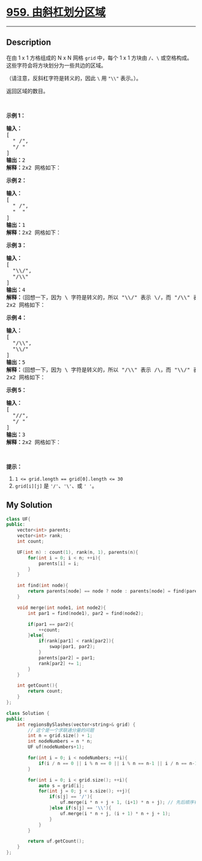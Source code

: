 # [959. 由斜杠划分区域](https://leetcode-cn.com/problems/regions-cut-by-slashes/)

---

## Description

<section>
<p>在由 1 x 1 方格组成的 N x N 网格&nbsp;<code>grid</code> 中，每个 1 x 1&nbsp;方块由 <code>/</code>、<code>\</code> 或空格构成。这些字符会将方块划分为一些共边的区域。</p>
<p>（请注意，反斜杠字符是转义的，因此 <code>\</code> 用 <code>"\\"</code>&nbsp;表示。）。</p>
<p>返回区域的数目。</p>
<p>&nbsp;</p>
<ol>
</ol>
<p><strong>示例 1：</strong></p>
<pre><strong>输入：
</strong>[
&nbsp; " /",
&nbsp; "/ "
]
<strong>输出：</strong>2
<strong>解释：</strong>2x2 网格如下：
<img src="https://assets.leetcode-cn.com/aliyun-lc-upload/uploads/2018/12/15/1.png" alt=""></pre>
<p><strong>示例 2：</strong></p>
<pre><strong>输入：
</strong>[
&nbsp; " /",
&nbsp; "  "
]
<strong>输出：</strong>1
<strong>解释：</strong>2x2 网格如下：
<img src="https://assets.leetcode-cn.com/aliyun-lc-upload/uploads/2018/12/15/2.png" alt=""></pre>
<p><strong>示例 3：</strong></p>
<pre><strong>输入：
</strong>[
&nbsp; "\\/",
&nbsp; "/\\"
]
<strong>输出：</strong>4
<strong>解释：</strong>（回想一下，因为 \ 字符是转义的，所以 "\\/" 表示 \/，而 "/\\" 表示 /\。）
2x2 网格如下：
<img src="https://assets.leetcode-cn.com/aliyun-lc-upload/uploads/2018/12/15/3.png" alt=""></pre>
<p><strong>示例 4：</strong></p>
<pre><strong>输入：
</strong>[
&nbsp; "/\\",
&nbsp; "\\/"
]
<strong>输出：</strong>5
<strong>解释：</strong>（回想一下，因为 \ 字符是转义的，所以 "/\\" 表示 /\，而 "\\/" 表示 \/。）
2x2 网格如下：
<img src="https://assets.leetcode-cn.com/aliyun-lc-upload/uploads/2018/12/15/4.png" alt=""></pre>
<p><strong>示例 5：</strong></p>
<pre><strong>输入：
</strong>[
&nbsp; "//",
&nbsp; "/ "
]
<strong>输出：</strong>3
<strong>解释：</strong>2x2 网格如下：
<img src="https://assets.leetcode-cn.com/aliyun-lc-upload/uploads/2018/12/15/5.png" alt="">
</pre>
<p>&nbsp;</p>
<p><strong>提示：</strong></p>
<ol>
	<li><code>1 &lt;= grid.length == grid[0].length &lt;= 30</code></li>
	<li><code>grid[i][j]</code> 是&nbsp;<code>'/'</code>、<code>'\'</code>、或&nbsp;<code>' '</code>。</li>
</ol>
</section>


## My Solution

```cpp
class UF{
public:
    vector<int> parents;
    vector<int> rank;
    int count;

    UF(int n) : count(1), rank(n, 1), parents(n){
        for(int i = 0; i < n; ++i){
            parents[i] = i;
        }
    }

    int find(int node){
        return parents[node] == node ? node : parents[node] = find(parents[node]);
    }

    void merge(int node1, int node2){
        int par1 = find(node1), par2 = find(node2);

        if(par1 == par2){
            ++count;
        }else{
            if(rank[par1] < rank[par2]){
                swap(par1, par2);
            }
            parents[par2] = par1;
            rank[par2] += 1;
        }
    }

    int getCount(){
        return count;
    }
};

class Solution {
public:
    int regionsBySlashes(vector<string>& grid) {
        // 这个是一个求联通分量的问题
        int n = grid.size() + 1;
        int nodeNumbers = n * n;
        UF uf(nodeNumbers+1);

        for(int i = 0; i < nodeNumbers; ++i){
            if(i / n == 0 || i % n == 0 || i % n == n-1 || i / n == n-1)uf.merge(nodeNumbers, i);
        }

        for(int i = 0; i < grid.size(); ++i){
            auto s = grid[i];
            for(int j = 0; j < s.size(); ++j){
                if(s[j] == '/'){
                    uf.merge(i * n + j + 1, (i+1) * n + j); // 先后顺序有关系吗？
                }else if(s[j] == '\\'){
                    uf.merge(i * n + j, (i + 1) * n + j + 1);
                }
            }
        }

        return uf.getCount();
    }
};
```